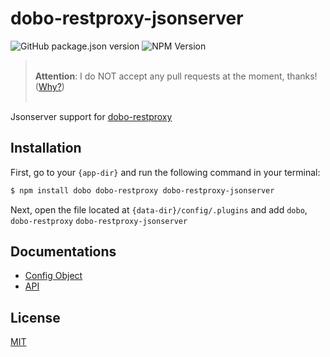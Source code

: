 # dobo-restproxy-jsonserver

![GitHub package.json version](https://img.shields.io/github/package-json/v/ardhi/dobo-restproxy-jsonserver) ![NPM Version](https://img.shields.io/npm/v/dobo-restproxy-jsonserver)

> <br />**Attention**: I do NOT accept any pull requests at the moment, thanks! ([Why?](https://github.com/ardhi/bajo/blob/main/tutorial/00-welcome.md#contribution))<br /><br />

Jsonserver support for [dobo-restproxy](https://github.com/ardhi/dobo-restproxy)

## Installation

First, go to your ```{app-dir}``` and run the following command in your terminal:

```bash
$ npm install dobo dobo-restproxy dobo-restproxy-jsonserver
```

Next, open the file located at ```{data-dir}/config/.plugins``` and add ```dobo```, ```dobo-restproxy``` ```dobo-restproxy-jsonserver```

## Documentations

- [Config Object](tutorial/00-config.md)
- [API](https://ardhi.github.io/dobo-restproxy-jsonserver)

## License

[MIT](LICENSE)
